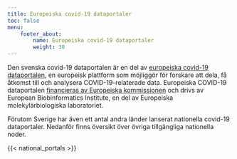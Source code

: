 ```yaml
---
title: Europeiska covid-19 dataportaler
toc: false
menu:
    footer_about:
        name: Europeiska covid-19 dataportaler
        weight: 30
---
```


Den svenska covid-19 dataportalen är en del av [europeiska covid-19 dataportalen](https://www.covid19dataportal.org/), en europeisk plattform som möjliggör för forskare att dela, få åtkomst till och analysera COVID-19-relaterade data. Europeiska COVID-19 dataportalen [financieras av Europeiska kommissionen](https://www.embl.org/news/science/embl-ebi-launches-covid-19-data-portal/) och drivs av European Biobinformatics Institute, en del av Europeiska molekylärbiologiska laboratoriet.

Förutom Sverige har även ett antal andra länder lanserat nationella covid-19 dataportaler. Nedanför finns översikt över övriga tillgängliga nationella noder.

{{< national_portals >}}
